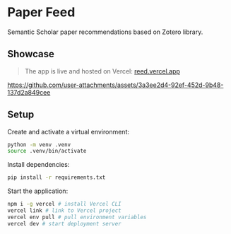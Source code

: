 # Paper Feed

Semantic Scholar paper recommendations based on Zotero library.

## Showcase

> The app is live and hosted on Vercel: [reed.vercel.app](https://reed.vercel.app)

https://github.com/user-attachments/assets/3a3ee2d4-92ef-452d-9b48-137d2a849cee

## Setup

Create and activate a virtual environment:
```bash
python -m venv .venv
source .venv/bin/activate
```

Install dependencies:
```bash
pip install -r requirements.txt
```

Start the application:
```bash
npm i -g vercel # install Vercel CLI
vercel link # link to Vercel project
vercel env pull # pull environment variables
vercel dev # start deployment server
```
